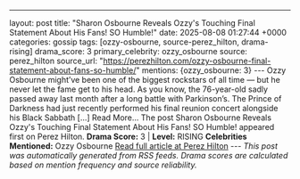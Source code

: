 ---
layout: post
title: "Sharon Osbourne Reveals Ozzy's Touching Final Statement About His Fans! SO Humble!"
date: 2025-08-08 01:27:44 +0000
categories: gossip
tags: [ozzy-osbourne, source-perez_hilton, drama-rising]
drama_score: 3
primary_celebrity: ozzy_osbourne
source: perez_hilton
source_url: "https://perezhilton.com/ozzy-osbourne-final-statement-about-fans-so-humble/"
mentions: {ozzy_osbourne: 3} --- Ozzy Osbourne might’ve been one of the biggest rockstars of all time — but he never let the fame get to his head. As you know, the 76-year-old sadly passed away last month after a long battle with Parkinson’s. The Prince of Darkness had just recently performed his final reunion concert alongside his Black Sabbath [...] Read More... The post Sharon Osbourne Reveals Ozzy's Touching Final Statement About His Fans! SO Humble! appeared first on Perez Hilton. **Drama Score:** 3 | **Level:** RISING **Celebrities Mentioned:** Ozzy Osbourne [Read full article at Perez Hilton](https://perezhilton.com/ozzy-osbourne-final-statement-about-fans-so-humble/) --- *This post was automatically generated from RSS feeds. Drama scores are calculated based on mention frequency and source reliability.*